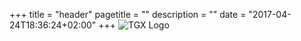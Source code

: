+++
title = "header"
pagetitle = ""
description = ""
date = "2017-04-24T18:36:24+02:00"
+++
![TGX Logo](/images/header-logo.png)
